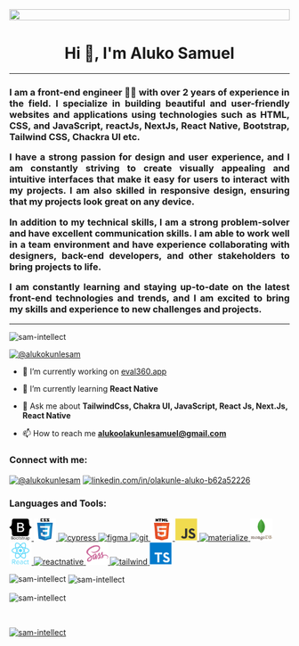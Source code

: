 <img src="https://www.wingstechsolutions.com/wp-content/uploads/2022/03/full-stack-development.gif" width= "100%" height="50%">
<h1 align="center">Hi 👋, I'm Aluko Samuel</h1>
<hr height="1px"/>
<h3 align="justify" font-weight="lighter" font-size="2px">I am a front-end engineer 👨‍💻 with over 2 years of experience in the field. I specialize in building beautiful and user-friendly websites and applications using technologies such as HTML, CSS, and JavaScript, reactJs, NextJs,  React Native, Bootstrap, Tailwind CSS, Chackra UI etc.

I have a strong passion for design and user experience, and I am constantly striving to create visually appealing and intuitive interfaces that make it easy for users to interact with my projects. I am also skilled in responsive design, ensuring that my projects look great on any device.

In addition to my technical skills, I am a strong problem-solver and have excellent communication skills. I am able to work well in a team environment and have experience collaborating with designers, back-end developers, and other stakeholders to bring projects to life.

I am constantly learning and staying up-to-date on the latest front-end technologies and trends, and I am excited to bring my skills and experience to new challenges and projects.</h3>
<hr/>

<p align="left"> <img src="https://komarev.com/ghpvc/?username=sam-intellect&label=Profile%20views&color=0e75b6&style=flat" alt="sam-intellect" /> </p>





<p align="left"> <a href="https://twitter.com/@alukokunlesam" target="blank"><img src="https://img.shields.io/twitter/follow/@alukokunlesam?logo=twitter&style=for-the-badge" alt="@alukokunlesam" /></a> </p>

- 🔭 I’m currently working on [eval360.app](eval360.app)

- 🌱 I’m currently learning **React Native**

- 💬 Ask me about **TailwindCss, Chakra UI, JavaScript, React Js, Next.Js, React Native**

- 📫 How to reach me **alukoolakunlesamuel@gmail.com**

<h3 align="left">Connect with me:</h3>
<p align="left">
<a href="https://twitter.com/@alukokunlesam" target="blank"><img align="center" src="https://raw.githubusercontent.com/rahuldkjain/github-profile-readme-generator/master/src/images/icons/Social/twitter.svg" alt="@alukokunlesam" height="30" width="40" /></a>
<a href="https://linkedin.com/in/linkedin.com/in/olakunle-aluko-b62a52226" target="blank"><img align="center" src="https://raw.githubusercontent.com/rahuldkjain/github-profile-readme-generator/master/src/images/icons/Social/linked-in-alt.svg" alt="linkedin.com/in/olakunle-aluko-b62a52226" height="30" width="40" /></a>
</p>

<h3 align="left">Languages and Tools:</h3>
<p align="left"> <a href="https://getbootstrap.com" target="_blank" rel="noreferrer"> <img src="https://raw.githubusercontent.com/devicons/devicon/master/icons/bootstrap/bootstrap-plain-wordmark.svg" alt="bootstrap" width="40" height="40"/> </a> <a href="https://www.w3schools.com/css/" target="_blank" rel="noreferrer"> <img src="https://raw.githubusercontent.com/devicons/devicon/master/icons/css3/css3-original-wordmark.svg" alt="css3" width="40" height="40"/> </a> <a href="https://www.cypress.io" target="_blank" rel="noreferrer"> <img src="https://raw.githubusercontent.com/simple-icons/simple-icons/6e46ec1fc23b60c8fd0d2f2ff46db82e16dbd75f/icons/cypress.svg" alt="cypress" width="40" height="40"/> </a> <a href="https://www.figma.com/" target="_blank" rel="noreferrer"> <img src="https://www.vectorlogo.zone/logos/figma/figma-icon.svg" alt="figma" width="40" height="40"/> </a> <a href="https://git-scm.com/" target="_blank" rel="noreferrer"> <img src="https://www.vectorlogo.zone/logos/git-scm/git-scm-icon.svg" alt="git" width="40" height="40"/> </a> <a href="https://www.w3.org/html/" target="_blank" rel="noreferrer"> <img src="https://raw.githubusercontent.com/devicons/devicon/master/icons/html5/html5-original-wordmark.svg" alt="html5" width="40" height="40"/> </a> <a href="https://developer.mozilla.org/en-US/docs/Web/JavaScript" target="_blank" rel="noreferrer"> <img src="https://raw.githubusercontent.com/devicons/devicon/master/icons/javascript/javascript-original.svg" alt="javascript" width="40" height="40"/> </a> <a href="https://materializecss.com/" target="_blank" rel="noreferrer"> <img src="https://raw.githubusercontent.com/prplx/svg-logos/5585531d45d294869c4eaab4d7cf2e9c167710a9/svg/materialize.svg" alt="materialize" width="40" height="40"/> </a> <a href="https://www.mongodb.com/" target="_blank" rel="noreferrer"> <img src="https://raw.githubusercontent.com/devicons/devicon/master/icons/mongodb/mongodb-original-wordmark.svg" alt="mongodb" width="40" height="40"/> </a> <a href="https://reactjs.org/" target="_blank" rel="noreferrer"> <img src="https://raw.githubusercontent.com/devicons/devicon/master/icons/react/react-original-wordmark.svg" alt="react" width="40" height="40"/> </a> <a href="https://reactnative.dev/" target="_blank" rel="noreferrer"> <img src="https://reactnative.dev/img/header_logo.svg" alt="reactnative" width="40" height="40"/> </a> <a href="https://sass-lang.com" target="_blank" rel="noreferrer"> <img src="https://raw.githubusercontent.com/devicons/devicon/master/icons/sass/sass-original.svg" alt="sass" width="40" height="40"/> </a> <a href="https://tailwindcss.com/" target="_blank" rel="noreferrer"> <img src="https://www.vectorlogo.zone/logos/tailwindcss/tailwindcss-icon.svg" alt="tailwind" width="40" height="40"/> </a> <a href="https://www.typescriptlang.org/" target="_blank" rel="noreferrer"> <img src="https://raw.githubusercontent.com/devicons/devicon/master/icons/typescript/typescript-original.svg" alt="typescript" width="40" height="40"/> </a> </p>

<p><img align="left" src="https://github-readme-stats.vercel.app/api/top-langs?username=sam-intellect&show_icons=true&locale=en&layout=compact" alt="sam-intellect" /></p>

<p>&nbsp;<img align="center" src="https://github-readme-stats.vercel.app/api?username=sam-intellect&show_icons=true&locale=en" alt="sam-intellect" /></p>

<p><img align="center" src="https://github-readme-streak-stats.herokuapp.com/?user=sam-intellect&" alt="sam-intellect" /></p>
<br/>
<p align="left"> <a href="https://github.com/ryo-ma/github-profile-trophy"><img src="https://github-profile-trophy.vercel.app/?username=sam-intellect" alt="sam-intellect" /></a> </p>

